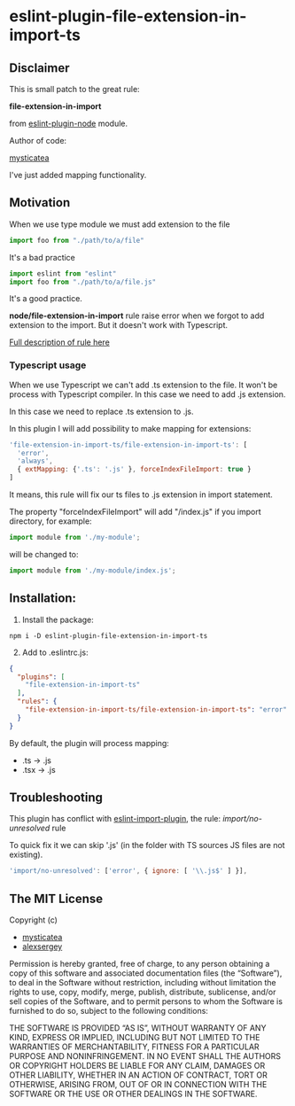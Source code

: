 # eslint-plugin-file-extension-in-import-ts

## Disclaimer

This is small patch to the great rule:

**file-extension-in-import**

from [eslint-plugin-node](https://github.com/mysticatea/eslint-plugin-node/) module.

Author of code:

[mysticatea](https://github.com/mysticatea)

I've just added mapping functionality.

## Motivation

When we use type module we must add extension to the file

```js
import foo from "./path/to/a/file"
```
It's a bad practice

```js
import eslint from "eslint"
import foo from "./path/to/a/file.js"
```

It's a good practice.

**node/file-extension-in-import** rule raise error when we forgot to add extension to the import. But it doesn't work with Typescript.

[Full description of rule here](https://github.com/mysticatea/eslint-plugin-node/blob/master/docs/rules/file-extension-in-import.md)

### Typescript usage

When we use Typescript we can't add .ts extension to the file. It won't be process with Typescript compiler. In this case we need to add .js extension.

In this case we need to replace .ts extension to .js.

In this plugin I will add possibility to make mapping for extensions:

```js
'file-extension-in-import-ts/file-extension-in-import-ts': [
  'error',
  'always',
  { extMapping: {'.ts': '.js' }, forceIndexFileImport: true }
]
```

It means, this rule will fix our ts files to .js extension in import statement.

The property "forceIndexFileImport" will add "/index.js" if you import directory, for example:

```js
import module from './my-module';
```

will be changed to:

```js
import module from './my-module/index.js';
```

## Installation:

1. Install the package:
```shell
npm i -D eslint-plugin-file-extension-in-import-ts
```

2. Add to .eslintrc.js:
```json
{
  "plugins": [
    "file-extension-in-import-ts"
  ],
  "rules": {
    "file-extension-in-import-ts/file-extension-in-import-ts": "error"
  }
}
```

By default, the plugin will process mapping:

- .ts -> .js
- .tsx -> .js

## Troubleshooting

This plugin has conflict with [eslint-import-plugin](https://www.npmjs.com/package/eslint-plugin-import), the rule: *import/no-unresolved* rule

To quick fix it we can skip '.js' (in the folder with TS sources JS files are not existing).

```js
'import/no-unresolved': ['error', { ignore: [ '\\.js$' ] }],
```

## The MIT License

Copyright (c)
- [mysticatea](https://github.com/mysticatea)
- [alexsergey](https://github.com/AlexSergey)

Permission is hereby granted, free of charge, to any person obtaining a copy of this software and associated
documentation files (the “Software”), to deal in the Software without restriction, including without limitation the
rights to use, copy, modify, merge, publish, distribute, sublicense, and/or sell copies of the Software, and to permit
persons to whom the Software is furnished to do so, subject to the following conditions:

THE SOFTWARE IS PROVIDED “AS IS”, WITHOUT WARRANTY OF ANY KIND, EXPRESS OR IMPLIED, INCLUDING BUT NOT LIMITED TO THE
WARRANTIES OF MERCHANTABILITY, FITNESS FOR A PARTICULAR PURPOSE AND NONINFRINGEMENT. IN NO EVENT SHALL THE AUTHORS OR
COPYRIGHT HOLDERS BE LIABLE FOR ANY CLAIM, DAMAGES OR OTHER LIABILITY, WHETHER IN AN ACTION OF CONTRACT, TORT OR
OTHERWISE, ARISING FROM, OUT OF OR IN CONNECTION WITH THE SOFTWARE OR THE USE OR OTHER DEALINGS IN THE SOFTWARE.
